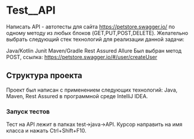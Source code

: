 # Test__API
Написать API - автотесты для сайта https://petstore.swagger.io/ по одному методу из любых блоков (GET,PUT,POST,DELETE). Желательно выбрать следующий стек технологий для реализации данной задачи: 
 
Java/Kotlin 
Junit 
Maven/Gradle 
Rest Assured 
Allure 
Был выбран метод POST, ссылка: https://petstore.swagger.io/#/user/createUser 
 
## Структура проекта  
 
Проект был написан с применением следующих технологий: Java, Maven, Rest Assured в программной среде IntelliJ IDEA. 
 
### Запуск тестов 
Тест на API лежит в папках test->java->API. Курсор направить на имя класса и нажать Ctrl+Shift+F10.
